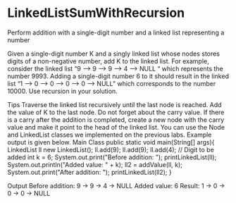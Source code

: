 # LinkedListSumWithRecursion
Perform addition with a single-digit number and a linked list representing a number

Given a single-digit number K and a singly linked list whose nodes stores digits of a non-negative number, add K to the linked list. 
For example, consider the linked list  “9 —> 9 —> 9 —> 4 —> NULL “ which represents the number 9993. Adding a single-digit number 6 to it should result in the linked list  “1 —> 0 —> 0 —> 0 —> 0 —> NULL” which corresponds to the number 10000.
Use recursion in your solution.

Tips
Traverse the linked list recursively until the last node is reached. Add the value of K to the last node.
Do not forget about the carry value.
If there is a carry after the addition is completed, create a new node with the carry value and make it point to the head of the linked list.
You can use the Node and LinkedList classes we implemented on the previous labs.
Example output is given below.
Main Class
	public static void main(String[] args){
		LinkedList ll new LinkedList();
		ll.add(9);
		ll.add(9);
		ll.add(4);
		// Digit to be added
		int k = 6;
		System.out.print("Before addition: ");
		printLinkedList(ll);
		System.out.println("Added value: " + k);
		ll2 = addValue(ll, k);
		System.out.print("After addition: ");
		printLinkedList(ll2);
	}

Output
Before addition: 9 -> 9 -> 4 -> NULL
Added value: 6
Result: 1 -> 0 -> 0 -> 0 -> NULL
